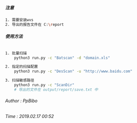 ##### 注意

```bash
1. 需要安装wvs
2. 导出的报告文件在 C:\report
```



##### 使用方法

```bash

1. 批量扫描
 	python3 run.py -c "Batscan" -d "domain.xls"

2. 指定的扫描配置
	python3 run.py -c "DesScan" -u "http://www.baidu.com"

3. 扫描敏感路径
	python3 run.py -c "ScanDir"
	# 导出的文件在 output/report/save.txt 中

```



###### Author : PpBibo

###### Time : 2019.02.17 00:52

